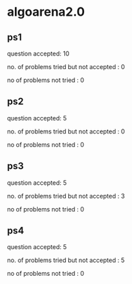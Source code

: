 

# algoarena2.0

## ps1
question accepted: 10 

no. of problems tried but not accepted : 0

no of problems not tried : 0

## ps2
question accepted: 5

no. of problems tried but not accepted : 0

no of problems not tried : 0

## ps3
question accepted: 5

no. of problems tried but not accepted : 3

no of problems not tried : 0

## ps4
question accepted: 5

no. of problems tried but not accepted : 5

no of problems not tried : 0






